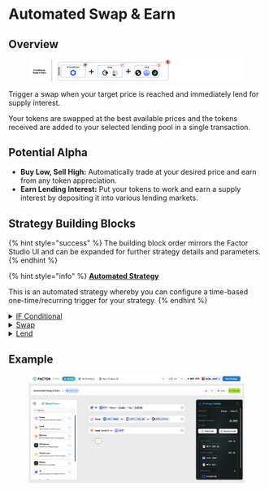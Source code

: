 # Automated Swap & Earn

## Overview

<figure><img src="../../../.gitbook/assets/image (2) (1) (1) (1) (1) (1) (1).png" alt=""><figcaption></figcaption></figure>

Trigger a swap when your target price is reached and immediately lend for supply interest.

Your tokens are swapped at the best available prices and the tokens received are added to your selected lending pool in a single transaction.

## Potential Alpha

* **Buy Low, Sell High:** Automatically trade at your desired price and earn from any token appreciation.
* **Earn Lending Interest:** Put your tokens to work and earn a supply interest by depositing it into  various lending markets.

## Strategy Building Blocks

{% hint style="success" %}
The building block order mirrors the Factor Studio UI and can be expanded for further strategy details and parameters.
{% endhint %}

{% hint style="info" %}
[**Automated Strategy**](../../../factor-studio/factor-studio/automated-strategies.md)

This is an automated strategy whereby you can configure a time-based one-time/recurring trigger for your strategy.&#x20;
{% endhint %}

<details>

<summary><a href="../../../factor-studio/factor-studio/conditional-strategies.md">IF Conditional</a></summary>

* This condition will be checked each time this strategy is executed by the automation feature.
* Specify your target price and condition for the swap.
  * Token purchases: Only execute the swap if `marketPrice` is ≤ `targetPrice`
  * Token sales: Only execute the swap if `marketPrice` is ≥ `targetPrice`

</details>

<details>

<summary><a href="../../../factor-building-blocks/swap/">Swap</a></summary>

* Select the tokens to swap
  * Token purchases: Input token is the token to swap from and output token is the target token.
  * Token sales: Input token is the token to sell and output token is the token to receive.
* Input token amount

</details>

<details>

<summary><a href="../../../factor-building-blocks/lend.md">Lend</a></summary>

* Lend all of the swapped tokens to the selected lending pool to earn maximum supply interest.

</details>

## Example

<figure><img src="../../../.gitbook/assets/image (3) (1) (1).png" alt=""><figcaption></figcaption></figure>
